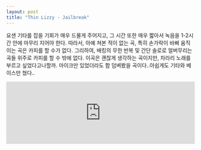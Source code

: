 ```yaml
---
layout: post
title: "Thin Lizzy - Jailbreak"
---
```


요샌 기타를 잡을 기회가 매우 드물게 주어지고, 그 시간 또한 매우 짧아서 녹음을 1-2시간 안에 마무리 지어야 한다. 따라서, 아예 쳐본 적이 없는 곡, 특히 손가락이 바삐 움직이는 곡은 카피를 할 수가 없다.
그리하여, 배킹의 무한 반복 및 간단 솔로로 얼버무리는 곡들 위주로 카피를 할 수 밖에 없다.
이곡은 괜찮게 생각하는 곡이지만, 차라리 노래를 부르고 싶었다고나할까. 마이크만 있었더라도 함 덤벼봤을 곡이다..아쉽게도 기타와 베이스만 쳤다..

<iframe width="100%" height="166" scrolling="no" frameborder="no" src="https://w.soundcloud.com/player/?url=https%3A//api.soundcloud.com/tracks/132485050&amp;color=ff5500&amp;auto_play=false&amp;hide_related=false&amp;show_artwork=true"></iframe>









